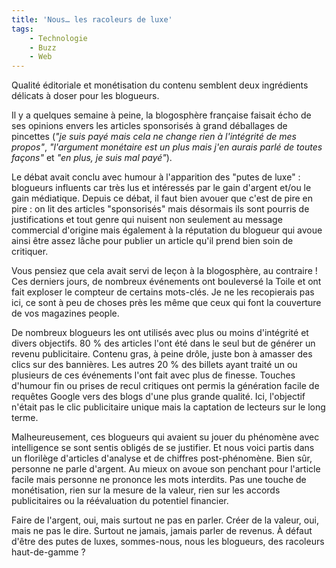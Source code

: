 ```yaml
---
title: 'Nous… les racoleurs de luxe'
tags:
    - Technologie
    - Buzz
    - Web
---
```


Qualit&#233; &#233;ditoriale et mon&#233;tisation du contenu semblent deux
ingr&#233;dients d&#233;licats &#224; doser pour les blogueurs.

Il y a quelques semaine &#224; peine, la blogosph&#232;re fran&#231;aise faisait
&#233;cho de ses opinions envers les articles sponsoris&#233;s &#224; grand
d&#233;ballages de pincettes (_&quot;je suis pay&#233; mais cela ne change rien
&#224; l'int&#233;grit&#233; de mes propos&quot;_, _&quot;l'argument
mon&#233;taire est un plus mais j'en aurais parl&#233; de toutes
fa&#231;ons&quot;_ et _&quot;en plus, je suis mal pay&#233;&quot;_).

Le d&#233;bat avait conclu avec humour &#224; l'apparition des &quot;putes de
luxe&quot; : blogueurs influents car tr&#232;s lus et int&#233;ress&#233;s par
le gain d'argent et/ou le gain m&#233;diatique. Depuis ce d&#233;bat, il faut
bien avouer que c'est de pire en pire : on lit des articles
&quot;sponsoris&#233;s&quot; mais d&#233;sormais ils sont pourris de
justifications et tout genre qui nuisent non seulement au message commercial
d'origine mais &#233;galement &#224; la r&#233;putation du blogueur qui avoue
ainsi &#234;tre assez l&#226;che pour publier un article qu'il prend bien soin
de critiquer.

Vous pensiez que cela avait servi de le&#231;on &#224; la blogosph&#232;re, au
contraire ! Ces derniers jours, de nombreux &#233;v&#233;nements ont
boulevers&#233; la Toile et ont fait exploser le compteur de certains
mots-cl&#233;s. Je ne les recopierais pas ici, ce sont &#224; peu de choses
pr&#232;s les m&#234;me que ceux qui font la couverture de vos magazines people.

De nombreux blogueurs les ont utilis&#233;s avec plus ou moins
d'int&#233;grit&#233; et divers objectifs. 80 % des articles l'ont &#233;t&#233;
dans le seul but de g&#233;n&#233;rer un revenu publicitaire. Contenu gras,
&#224; peine dr&#244;le, juste bon &#224; amasser des clics sur des
banni&#232;res. Les autres 20 % des billets ayant trait&#233; un ou plusieurs de
ces &#233;v&#233;nements l'ont fait avec plus de finesse. Touches d'humour fin
ou prises de recul critiques ont permis la g&#233;n&#233;ration facile de
requ&#234;tes Google vers des blogs d'une plus grande qualit&#233;. Ici,
l'objectif n'&#233;tait pas le clic publicitaire unique mais la captation de
lecteurs sur le long terme.

Malheureusement, ces blogueurs qui avaient su jouer du ph&#233;nom&#232;ne avec
intelligence se sont sentis oblig&#233;s de se justifier. Et nous voici partis
dans un floril&#232;ge d'articles d'analyse et de chiffres
post-ph&#233;nom&#232;ne. Bien s&#251;r, personne ne parle d'argent. Au mieux on
avoue son penchant pour l'article facile mais personne ne prononce les mots
interdits. Pas une touche de mon&#233;tisation, rien sur la mesure de la valeur,
rien sur les accords publicitaires ou la r&#233;&#233;valuation du potentiel
financier.

Faire de l'argent, oui, mais surtout ne pas en parler. Cr&#233;er de la valeur,
oui, mais ne pas le dire. Surtout ne jamais, jamais parler de revenus. À
d&#233;faut d'&#234;tre des putes de luxes, sommes-nous, nous les blogueurs, des
racoleurs haut-de-gamme ?
